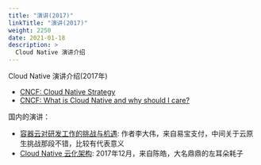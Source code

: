 ```yaml
---
title: "演讲(2017)"
linkTitle: "演讲(2017)"
weight: 2250
date: 2021-01-18
description: >
  Cloud Native 演讲介绍
---
```



Cloud Native 演讲介绍(2017年)

- [CNCF: Cloud Native Strategy](https://www.cncf.io/wp-content/uploads/2017/11/Cloud-Native-Strategy-CNCF-1-1.pdf)
- [CNCF: What is Cloud Native and why should I care?](https://www.cncf.io/wp-content/uploads/2017/11/What-is-Cloud-Native-CNCF-Webinar-23-Feb-2017-1.pdf)



国内的演讲：

- [容器云对研发工作的挑战与机遇](https://www.slideshare.net/litanhua/ss-77164838): 作者李大伟，来自易宝支付，中间关于云原生挑战那段不错，比较有代表意义
- [Cloud Native 云化架构](https://pic.huodongjia.com/ganhuodocs/2017-12-27/1514344644.51.pdf): 2017年12月，来自陈皓，大名鼎鼎的左耳朵耗子
